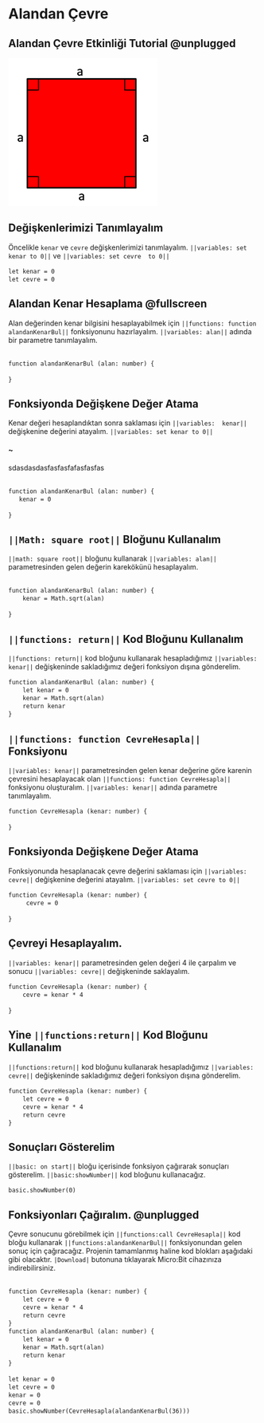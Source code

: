 # Alandan Çevre
## Alandan Çevre Etkinliği Tutorial @unplugged
![kareAlanı](https://raw.githubusercontent.com/umitugurlu/alandancevrereturn/master/kare.png)


## Değişkenlerimizi Tanımlayalım 

Öncelikle ``kenar`` ve ``cevre`` değişkenlerimizi tanımlayalım. ``||variables: set kenar to 0||`` ve ``||variables: set cevre  to 0||`` 




```blocks
let kenar = 0
let cevre = 0

```

## Alandan Kenar Hesaplama @fullscreen
Alan değerinden kenar bilgisini hesaplayabilmek için ``||functions: function alandanKenarBul||``  fonksiyonunu hazırlayalım.
 ``||variables: alan||`` adında bir parametre tanımlayalım.



```blocks

function alandanKenarBul (alan: number) {
 
}
```
## Fonksiyonda Değişkene Değer Atama
Kenar değeri hesaplandıktan sonra saklaması için ``||variables:  kenar||`` değişkenine değerini atayalım.
``||variables: set kenar to 0||`` 

#### ~
sdasdasdasfasfasfafasfasfas
```blocks

function alandanKenarBul (alan: number) {
   kenar = 0
 
}

```


## ``||Math: square root||`` Bloğunu Kullanalım
``||math: square root||`` bloğunu kullanarak ``||variables: alan||`` parametresinden gelen değerin karekökünü hesaplayalım.



```blocks

function alandanKenarBul (alan: number) {
    kenar = Math.sqrt(alan)
    
}
```

## ``||functions: return||`` Kod Bloğunu Kullanalım
``||functions: return||`` kod bloğunu kullanarak hesapladığımız ``||variables: kenar||`` değişkeninde sakladığımız değeri fonksiyon dışına gönderelim.
```blocks
function alandanKenarBul (alan: number) {
    let kenar = 0
    kenar = Math.sqrt(alan)
    return kenar
}
```

## ``||functions: function CevreHesapla||`` Fonksiyonu
``||variables: kenar||`` parametresinden gelen kenar değerine göre karenin çevresini hesaplayacak olan ``||functions: function CevreHesapla||`` fonksiyonu oluşturalım.
``||variables: kenar||`` adında parametre tanımlayalım.


```blocks 
function CevreHesapla (kenar: number) {
   
}

```



## Fonksiyonda Değişkene Değer Atama

Fonksiyonunda hesaplanacak çevre değerini saklaması için ``||variables: cevre||`` değişkenine değerini atayalım.
 ``||variables: set cevre to 0||`` 

```blocks
function CevreHesapla (kenar: number) {
     cevre = 0
  
}
```

## Çevreyi Hesaplayalım.
``||variables: kenar||``  parametresinden gelen değeri 4 ile çarpalım ve sonucu ``||variables: cevre||`` değişkeninde saklayalım.

```blocks
function CevreHesapla (kenar: number) {
    cevre = kenar * 4
    
}
```

## Yine  ``||functions:return||`` Kod Bloğunu Kullanalım
 ``||functions:return||`` kod bloğunu kullanarak hesapladığımız ``||variables: cevre||`` değişkeninde sakladığımız değeri fonksiyon dışına gönderelim.
```blocks
function CevreHesapla (kenar: number) {
    let cevre = 0
    cevre = kenar * 4
    return cevre
}
```

## Sonuçları Gösterelim
``||basic: on start||`` bloğu içerisinde fonksiyon çağırarak sonuçları gösterelim. ``||basic:showNumber||`` kod bloğunu kullanacağız.

```blocks
basic.showNumber(0)

```



## Fonksiyonları Çağıralım. @unplugged
Çevre sonucunu görebilmek için  ``||functions:call CevreHesapla||`` kod bloğu kullanarak ``||functions:alandanKenarBul||`` fonksiyonundan gelen sonuç için çağıracağız.
Projenin tamamlanmış haline kod blokları aşağıdaki gibi olacaktır.
``|Download|`` butonuna tıklayarak Micro:Bit cihazınıza indirebilirsiniz.


```blocks

function CevreHesapla (kenar: number) {
    let cevre = 0
    cevre = kenar * 4
    return cevre
}
function alandanKenarBul (alan: number) {
    let kenar = 0
    kenar = Math.sqrt(alan)
    return kenar
}

let kenar = 0
let cevre = 0
kenar = 0
cevre = 0
basic.showNumber(CevreHesapla(alandanKenarBul(36)))
```


